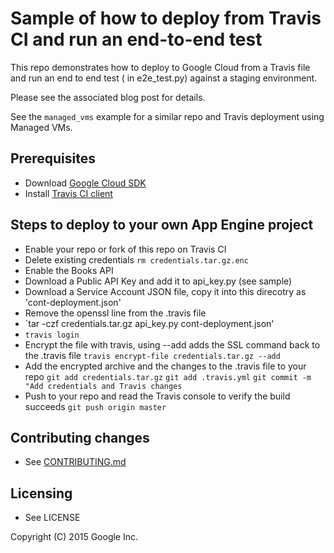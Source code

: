 # Sample of how to deploy from Travis CI and run an end-to-end test

This repo demonstrates how to deploy to Google Cloud from a 
Travis file and run an end to end test ( in e2e_test.py) against 
a staging environment.

Please see the associated blog post for details.

See the `managed_vms` example for a similar repo and Travis deployment
using Managed VMs.

## Prerequisites

* Download [Google Cloud SDK](https://cloud.google.com/sdk/)
* Install [Travis CI client](http://blog.travis-ci.com/2013-01-14-new-client/)

## Steps to deploy to your own App Engine project
* Enable your repo or fork of this repo on Travis CI
* Delete existing credentials
`rm credentials.tar.gz.enc`
* Enable the Books API
* Download a Public API Key and add it to api_key.py (see sample)
* Download a Service Account JSON file, copy it into this direcotry as  'cont-deployment.json'
* Remove the openssl line from the .travis file
* `tar -czf credentials.tar.gz api_key.py cont-deployment.json'
* `travis login`
* Encrypt the file with travis, using --add adds the SSL command back 
to the .travis file 
   `travis encrypt-file credentials.tar.gz --add`
* Add the encrypted archive and the changes to the .travis file to your repo
  `git add credentials.tar.gz`
  `git add .travis.yml`
  `git commit -m "Add credentials and Travis changes`
* Push to your repo and read the Travis console to verify the build succeeds
  `git push origin master`


## Contributing changes

* See [CONTRIBUTING.md](CONTRIBUTING.md)


## Licensing

* See LICENSE

Copyright (C) 2015 Google Inc.
